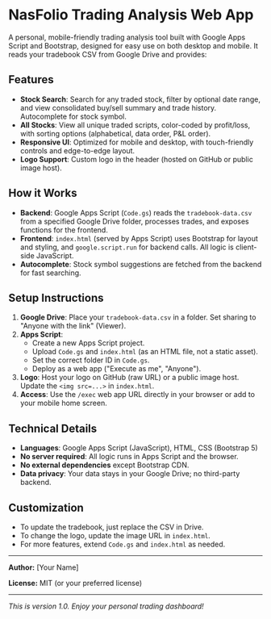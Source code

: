 # NasFolio Trading Analysis Web App

A personal, mobile-friendly trading analysis tool built with Google Apps Script and Bootstrap, designed for easy use on both desktop and mobile. It reads your tradebook CSV from Google Drive and provides:

## Features

- **Stock Search**: Search for any traded stock, filter by optional date range, and view consolidated buy/sell summary and trade history. Autocomplete for stock symbol.
- **All Stocks**: View all unique traded scripts, color-coded by profit/loss, with sorting options (alphabetical, data order, P&L order).
- **Responsive UI**: Optimized for mobile and desktop, with touch-friendly controls and edge-to-edge layout.
- **Logo Support**: Custom logo in the header (hosted on GitHub or public image host).

## How it Works

- **Backend**: Google Apps Script (`Code.gs`) reads the `tradebook-data.csv` from a specified Google Drive folder, processes trades, and exposes functions for the frontend.
- **Frontend**: `index.html` (served by Apps Script) uses Bootstrap for layout and styling, and `google.script.run` for backend calls. All logic is client-side JavaScript.
- **Autocomplete**: Stock symbol suggestions are fetched from the backend for fast searching.

## Setup Instructions

1. **Google Drive**: Place your `tradebook-data.csv` in a folder. Set sharing to "Anyone with the link" (Viewer).
2. **Apps Script**:
   - Create a new Apps Script project.
   - Upload `Code.gs` and `index.html` (as an HTML file, not a static asset).
   - Set the correct folder ID in `Code.gs`.
   - Deploy as a web app ("Execute as me", "Anyone").
3. **Logo**: Host your logo on GitHub (raw URL) or a public image host. Update the `<img src=...>` in `index.html`.
4. **Access**: Use the `/exec` web app URL directly in your browser or add to your mobile home screen.

## Technical Details

- **Languages**: Google Apps Script (JavaScript), HTML, CSS (Bootstrap 5)
- **No server required**: All logic runs in Apps Script and the browser.
- **No external dependencies** except Bootstrap CDN.
- **Data privacy**: Your data stays in your Google Drive; no third-party backend.

## Customization
- To update the tradebook, just replace the CSV in Drive.
- To change the logo, update the image URL in `index.html`.
- For more features, extend `Code.gs` and `index.html` as needed.

---

**Author:** [Your Name]

**License:** MIT (or your preferred license)

---

_This is version 1.0. Enjoy your personal trading dashboard!_
